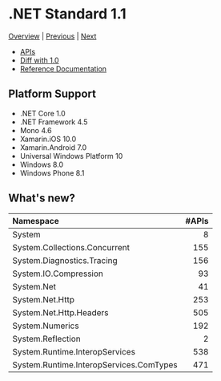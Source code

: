# .NET Standard 1.1

[Overview](../versions.md) | [Previous](netstandard1.0.md) | [Next](netstandard1.2.md)

* [APIs](netstandard1.1_ref.md)
* [Diff with 1.0](netstandard1.1_diff.md)
* [Reference Documentation](https://docs.microsoft.com/dotnet/api/?view=netstandard-1.1)

## Platform Support

* .NET Core 1.0
* .NET Framework 4.5
* Mono 4.6
* Xamarin.iOS 10.0
* Xamarin.Android 7.0
* Universal Windows Platform 10
* Windows 8.0
* Windows Phone 8.1

## What's new?

| Namespace                               | #APIs |
|:----------------------------------------|------:|
| System                                  |     8 |
| System.Collections.Concurrent           |   155 |
| System.Diagnostics.Tracing              |   156 |
| System.IO.Compression                   |    93 |
| System.Net                              |    41 |
| System.Net.Http                         |   253 |
| System.Net.Http.Headers                 |   505 |
| System.Numerics                         |   192 |
| System.Reflection                       |     2 |
| System.Runtime.InteropServices          |   538 |
| System.Runtime.InteropServices.ComTypes |   471 |
